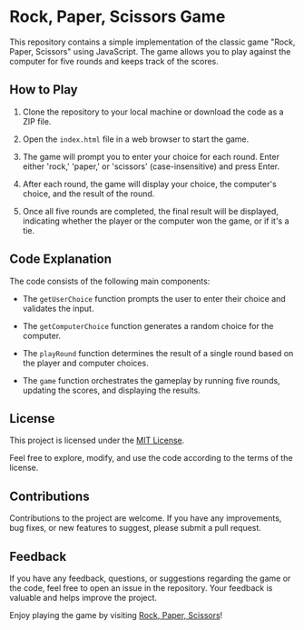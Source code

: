 # Rock, Paper, Scissors Game

This repository contains a simple implementation of the classic game "Rock, Paper, Scissors" using JavaScript. The game allows you to play against the computer for five rounds and keeps track of the scores.

## How to Play

1. Clone the repository to your local machine or download the code as a ZIP file.

2. Open the `index.html` file in a web browser to start the game.

3. The game will prompt you to enter your choice for each round. Enter either 'rock,' 'paper,' or 'scissors' (case-insensitive) and press Enter.

4. After each round, the game will display your choice, the computer's choice, and the result of the round.

5. Once all five rounds are completed, the final result will be displayed, indicating whether the player or the computer won the game, or if it's a tie.

## Code Explanation

The code consists of the following main components:

- The `getUserChoice` function prompts the user to enter their choice and validates the input.

- The `getComputerChoice` function generates a random choice for the computer.

- The `playRound` function determines the result of a single round based on the player and computer choices.

- The `game` function orchestrates the gameplay by running five rounds, updating the scores, and displaying the results.

## License

This project is licensed under the [MIT License](LICENSE).

Feel free to explore, modify, and use the code according to the terms of the license.

## Contributions

Contributions to the project are welcome. If you have any improvements, bug fixes, or new features to suggest, please submit a pull request.

## Feedback

If you have any feedback, questions, or suggestions regarding the game or the code, feel free to open an issue in the repository. Your feedback is valuable and helps improve the project.

Enjoy playing the game by visiting [Rock, Paper, Scissors](https://faozio.github.io/rock-paper-scissors/)!

